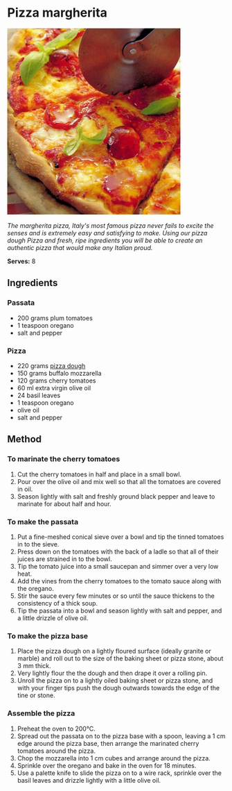 # Pizza margherita

![Name](resources/margherita.jpg)

*The margherita pizza, Italy's most famous pizza never fails to excite the senses and is extremely easy and satisfying to make. Using our pizza dough Pizza and fresh, ripe ingredients you will be able to create an authentic pizza that would make any Italian proud.*

**Serves:** 8

## Ingredients
### Passata
- 200 grams plum tomatoes
- 1 teaspoon oregano
- salt and pepper

### Pizza
- 220 grams [pizza dough](../../bread-pasta/pizza-dough.md)
- 150 grams buffalo mozzarella
- 120 grams cherry tomatoes
- 60 ml extra virgin olive oil
- 24 basil leaves
- 1 teaspoon oregano
- olive oil
- salt and pepper


## Method
### To marinate the cherry tomatoes
1. Cut the cherry tomatoes in half and place in a small bowl.
1. Pour over the olive oil and mix well so that all the tomatoes are covered in oil.
1. Season lightly with salt and freshly ground black pepper and leave to marinate for about half and hour.

### To make the passata
1. Put a fine-meshed conical sieve over a bowl and tip the tinned tomatoes in to the sieve.
1. Press down on the tomatoes with the back of a ladle so that all of their juices are strained in to the bowl.
1. Tip the tomato juice into a small saucepan and simmer over a very low heat.
1. Add the vines from the cherry tomatoes to the tomato sauce along with the oregano.
1. Stir the sauce every few minutes or so until the sauce thickens to the consistency of a thick soup.
1. Tip the passata into a bowl and season lightly with salt and pepper, and a little drizzle of olive oil.

### To make the pizza base
1. Place the pizza dough on a lightly floured surface (ideally granite or marble) and roll out to the size of the baking sheet or pizza stone, about 3 mm thick.
1. Very lightly flour the the dough and then drape it over a rolling pin.
1. Unroll the pizza on to a lightly oiled baking sheet or pizza stone, and with your finger tips push the dough outwards towards the edge of the tine or stone.

### Assemble the pizza
1. Preheat the oven to 200°C.
1. Spread out the passata on to the pizza base with a spoon, leaving a 1 cm edge around the pizza base, then arrange the marinated cherry tomatoes around the pizza.
1. Chop the mozzarella into 1 cm cubes and arrange around the pizza.
1. Sprinkle over the oregano and bake in the oven for 18 minutes.
1. Use a palette knife to slide the pizza on to a wire rack, sprinkle over the basil leaves and drizzle lightly with a little olive oil.